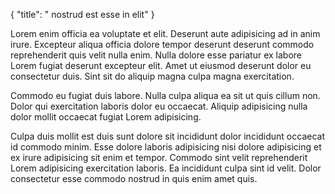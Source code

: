 {
  "title": " nostrud est esse in elit"
}

Lorem enim officia ea voluptate et elit. Deserunt aute adipisicing ad in anim irure. Excepteur aliqua officia dolore tempor deserunt deserunt commodo reprehenderit quis velit nulla enim. Nulla dolore esse pariatur ex labore Lorem fugiat deserunt excepteur elit. Amet ut eiusmod deserunt dolor eu consectetur duis. Sint sit do aliquip magna culpa magna exercitation.

Commodo eu fugiat duis labore. Nulla culpa aliqua ea sit ut quis cillum non. Dolor qui exercitation laboris dolor eu occaecat. Aliquip adipisicing nulla dolor mollit occaecat fugiat Lorem adipisicing.

Culpa duis mollit est duis sunt dolore sit incididunt dolor incididunt occaecat id commodo minim. Esse dolore laboris adipisicing nisi dolore adipisicing et ex irure adipisicing sit enim et tempor. Commodo sint velit reprehenderit Lorem adipisicing exercitation laboris. Ea incididunt culpa sint id velit. Dolor consectetur esse commodo nostrud in quis enim amet quis.